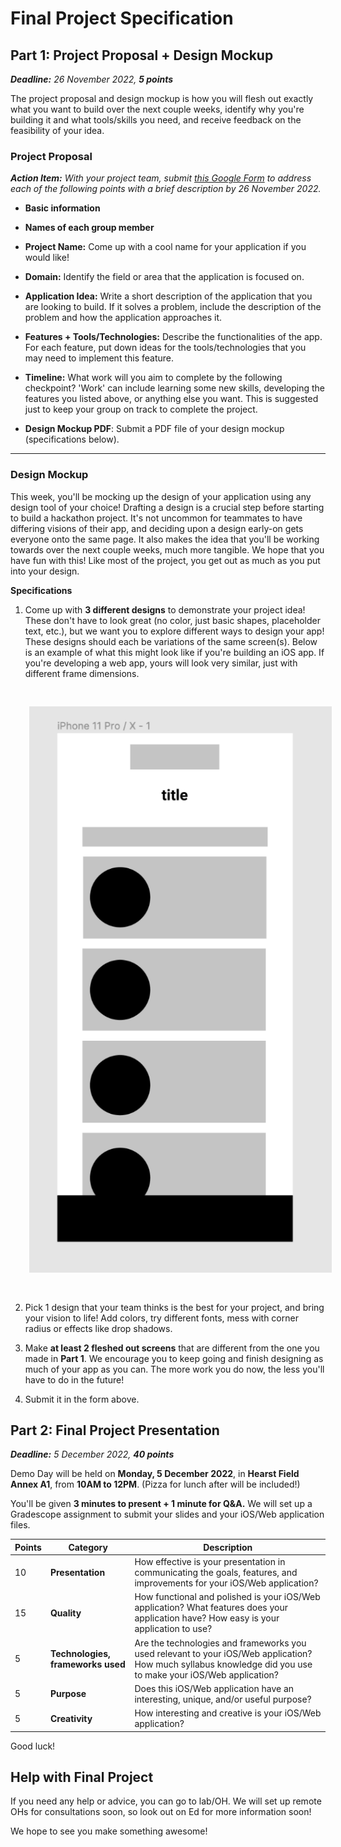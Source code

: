 # Final Project Specification

## Part 1: Project Proposal + Design Mockup 
_<b>Deadline:</b> 26 November 2022, <b>5 points</b>_

The project proposal and design mockup is how you will flesh out exactly what you want to build over the next couple weeks, identify why you're building it and what tools/skills you need, and receive feedback on the feasibility of your idea.

### Project Proposal
_<b>Action Item:</b> With your project team, submit [this Google Form](https://forms.gle/UdXUU9hro758xuHx6) to address each of the following points with a brief description by 26 November 2022._
- **Basic information**

- **Names of each group member**

- **Project Name:** Come up with a cool name for your application if you would like!

- **Domain:** Identify the field or area that the application is focused on.

- **Application Idea:** Write a short description of the application that you are looking to build. If it solves a problem, include the description of the problem and how the application approaches it.

- **Features + Tools/Technologies:** Describe the functionalities of the app. For each feature, put down ideas for the tools/technologies that you may need to implement this feature.

- **Timeline:** What work will you aim to complete by the following checkpoint? 'Work' can include learning some new skills, developing the features you listed above, or anything else you want. This is suggested just to keep your group on track to complete the project. 

- **Design Mockup PDF**: Submit a PDF file of your design mockup (specifications below).

<hr/>

### Design Mockup
This week, you'll be mocking up the design of your application using any design tool of your choice! Drafting a design is a crucial step before starting to build a hackathon project. It's not uncommon for teammates to have differing visions of their app, and deciding upon a design early-on gets everyone onto the same page. It also makes the idea that you'll be working towards over the next couple weeks, much more tangible. We hope that you have fun with this! Like most of the project, you get out as much as you put into your design.

**Specifications**

1. Come up with **3 different designs** to demonstrate your project idea! These don't have to look great (no color, just basic shapes, placeholder text, etc.), but we want you to explore different ways to design your app! These designs should each be variations of the same screen(s). Below is an example of what this might look like if you're building an iOS app. If you're developing a web app, yours will look very similar, just with different frame dimensions.

<img src="/assets/spec-frame.png" style="padding: 30px;"/>

2. Pick 1 design that your team thinks is the best for your project, and bring your vision to life! Add colors, try different fonts, mess with corner radius or effects like drop shadows.

3. Make **at least 2 fleshed out screens** that are different from the one you made in **Part 1**. We encourage you to keep going and finish designing as much of your app as you can. The more work you do now, the less you'll have to do in the future!

4. Submit it in the form above.

## Part 2: Final Project Presentation
_<b>Deadline:</b> 5 December 2022, <b>40 points</b>_

Demo Day will be held on **Monday, 5 December 2022**, in **Hearst Field Annex A1**, from **10AM to 12PM**. (Pizza for lunch after will be included!)

You'll be given **3 minutes to present + 1 minute for Q&A.** We will set up a Gradescope assignment to submit your slides and your iOS/Web application files.

| Points | Category                         | Description                                                                                                                                                  |
|--------|----------------------------------|--------------------------------------------------------------------------------------------------------------------------------------------------------------|
| 10     | **Presentation**                 | How effective is your presentation in communicating the goals, features, and improvements for your iOS/Web application?                                      |
| 15     | **Quality**                      | How functional and polished is your iOS/Web application? What features does your application have? How easy is your application to use?                      |
| 5      | **Technologies, frameworks used**| Are the technologies and frameworks you used relevant to your iOS/Web application? How much syllabus knowledge did you use to make your iOS/Web application? |
| 5      | **Purpose**                      | Does this iOS/Web application have an interesting, unique, and/or useful purpose?                                                                            |
| 5      | **Creativity**                   | How interesting and creative is your iOS/Web application?                                                                                                    |

Good luck!

## Help with Final Project
If you need any help or advice, you can go to lab/OH. We will set up remote OHs for consultations soon, so look out on Ed for more information soon!

We hope to see you make something awesome!